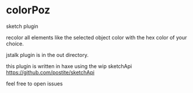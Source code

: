 colorPoz
========

sketch plugin 

recolor all elements like the selected object color with the hex color of your choice.

jstalk plugin is in the out directory.

this plugin is written in haxe using the wip sketchApi 
https://github.com/postite/sketchApi

feel free to open issues  
